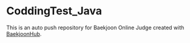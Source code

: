 # CoddingTest_Java
This is an auto push repository for Baekjoon Online Judge created with [BaekjoonHub](https://github.com/BaekjoonHub/BaekjoonHub).
